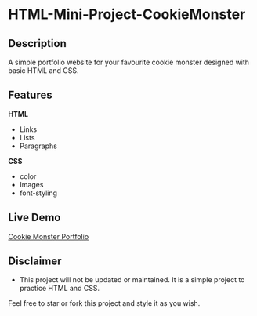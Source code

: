 # HTML-Mini-Project-CookieMonster

## Description

A simple portfolio website for your favourite cookie monster designed with basic HTML and CSS.

## Features

**HTML**

-   Links
-   Lists
-   Paragraphs

**CSS**

-   color
-   Images
-   font-styling

## Live Demo

[Cookie Monster Portfolio](https://quintin-dev.github.io/HTML-Mini-Project-CookieMonster/)

## Disclaimer

-   This project will not be updated or maintained. It is a simple project to practice HTML and CSS.

Feel free to star or fork this project and style it as you wish.
